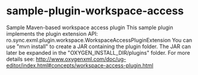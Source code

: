 # sample-plugin-workspace-access
Sample Maven-based workspace access plugin
This sample plugin implements the plugin extension API: 
            ro.sync.exml.plugin.workspace.WorkspaceAccessPluginExtension
You can use "mvn install" to create a JAR containing the plugin folder. 
The JAR can later be expanded in the "OXYGEN_INSTALL_DIR/plugins" folder.
For more details see: http://www.oxygenxml.com/doc/ug-editor/index.html#concepts/workspace-access-plugin.html
